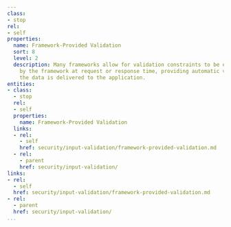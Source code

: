 ```yaml
---
class:
- stop
rel:
- self
properties:
  name: Framework-Provided Validation
  sort: 8
  level: 2
  description: Many frameworks allow for validation constraints to be enforced automatically
    by the framework at request or response time, providing automatic validation before
    the data is delivered to the application.
entities:
- class:
  - stop
  rel:
  - self
  properties:
    name: Framework-Provided Validation
  links:
  - rel:
    - self
    href: security/input-validation/framework-provided-validation.md
  - rel:
    - parent
    href: security/input-validation/
links:
- rel:
  - self
  href: security/input-validation/framework-provided-validation.md
- rel:
  - parent
  href: security/input-validation/
...
```

